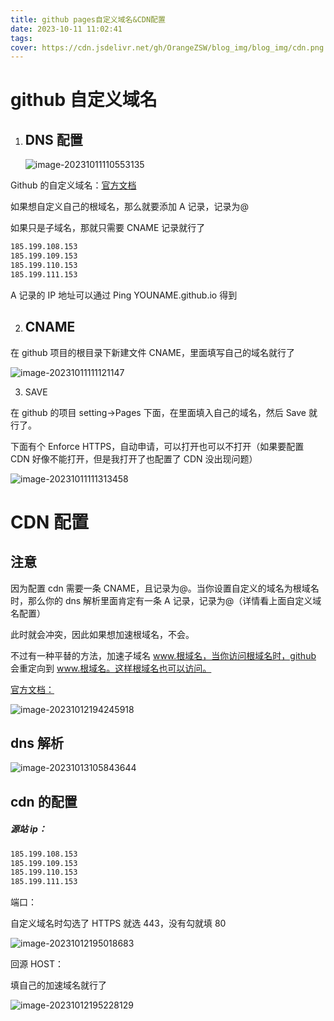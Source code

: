 ```yaml
---
title: github pages自定义域名&CDN配置
date: 2023-10-11 11:02:41
tags:
cover: https://cdn.jsdelivr.net/gh/OrangeZSW/blog_img/blog_img/cdn.png
---
```


# github 自定义域名

1. ## DNS 配置

   ![image-20231011110553135](https://cdn.jsdelivr.net/gh/OrangeZSW/blog_img/blog_img/image-20231011110553135.png)

Github 的自定义域名：[官方文档](https://docs.github.com/zh/pages/configuring-a-custom-domain-for-your-github-pages-site/about-custom-domains-and-github-pages)

如果想自定义自己的根域名，那么就要添加 A 记录，记录为@

如果只是子域名，那就只需要 CNAME 记录就行了

```sh
185.199.108.153
185.199.109.153
185.199.110.153
185.199.111.153
```

A 记录的 IP 地址可以通过 Ping YOUNAME.github.io 得到

2. ## CNAME

在 github 项目的根目录下新建文件 CNAME，里面填写自己的域名就行了

![image-20231011111121147](https://cdn.jsdelivr.net/gh/OrangeZSW/blog_img/blog_img/image-20231011111121147.png)

3. SAVE

在 github 的项目 setting->Pages 下面，在里面填入自己的域名，然后 Save 就行了。

下面有个 Enforce HTTPS，自动申请，可以打开也可以不打开（如果要配置 CDN 好像不能打开，但是我打开了也配置了 CDN 没出现问题）

![image-20231011111313458](https://cdn.jsdelivr.net/gh/OrangeZSW/blog_img/blog_img/image-20231011111313458.png)

# CDN 配置

## 注意

因为配置 cdn 需要一条 CNAME，且记录为@。当你设置自定义的域名为根域名时，那么你的 dns 解析里面肯定有一条 A 记录，记录为@（详情看上面自定义域名配置）

此时就会冲突，因此如果想加速根域名，不会。

不过有一种平替的方法，加速子域名 www.根域名，当你访问根域名时，github 会重定向到 www.根域名。这样根域名也可以访问。

[官方文档：](https://docs.github.com/zh/pages/configuring-a-custom-domain-for-your-github-pages-site/about-custom-domains-and-github-pages)

![image-20231012194245918](https://cdn.jsdelivr.net/gh/OrangeZSW/blog_img/blog_img/image-20231012194245918.png)

## dns 解析

![image-20231013105843644](https://cdn.jsdelivr.net/gh/OrangeZSW/blog_img/blog_img/image-20231013105843644.png)

## cdn 的配置

##### 源站 ip：

```bash
185.199.108.153
185.199.109.153
185.199.110.153
185.199.111.153
```

端口：

自定义域名时勾选了 HTTPS 就选 443，没有勾就填 80

![image-20231012195018683](https://cdn.jsdelivr.net/gh/OrangeZSW/blog_img/blog_img/image-20231012195018683.png)

回源 HOST：

填自己的加速域名就行了

![image-20231012195228129](https://cdn.jsdelivr.net/gh/OrangeZSW/blog_img/blog_img/image-20231012195228129.png)
